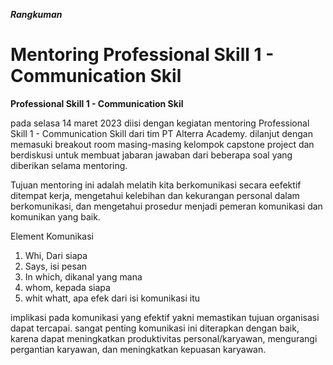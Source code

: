 
***Rangkuman*** 

# Mentoring Professional Skill 1 - Communication Skil

**Professional Skill 1 - Communication Skil**

pada selasa 14 maret 2023 diisi dengan kegiatan mentoring Professional Skill 1 - Communication Skill dari tim PT Alterra Academy. dilanjut dengan memasuki breakout room  masing-masing kelompok capstone project dan berdiskusi untuk membuat jabaran jawaban dari beberapa soal yang diberikan selama mentoring.

Tujuan mentoring ini adalah melatih kita berkomunikasi secara eefektif ditempat kerja, mengetahui kelebihan dan kekurangan personal dalam berkomunikasi, dan mengetahui prosedur menjadi pemeran komunikasi dan komunikan yang baik.

Element Komunikasi

1. Whi, Dari siapa
2. Says, isi pesan
3. In which, dikanal yang mana
4. whom, kepada siapa
5. whit whatt, apa efek dari isi komunikasi itu
   
   
implikasi pada komunikasi yang efektif yakni memastikan tujuan organisasi dapat tercapai.
sangat penting komunikasi ini diterapkan dengan baik, karena dapat meningkatkan produktivitas personal/karyawan, mengurangi pergantian karyawan, dan meningkatkan kepuasan karyawan.

